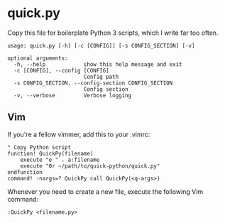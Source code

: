 # quick.py

Copy this file for boilerplate Python 3 scripts, which I write far too often.

```
usage: quick.py [-h] [-c [CONFIG]] [-s CONFIG_SECTION] [-v]

optional arguments:
  -h, --help            show this help message and exit
  -c [CONFIG], --config [CONFIG]
                        Config path
  -s CONFIG_SECTION, --config-section CONFIG_SECTION
                        Config section
  -v, --verbose         Verbose logging
```

## Vim

If you're a fellow vimmer, add this to your .vimrc:

```
" Copy Python script
function! QuickPy(filename)
    execute "e " . a:filename
    execute "0r ~/path/to/quick-python/quick.py"
endfunction
command! -nargs=? QuickPy call QuickPy(<q-args>)
```

Whenever you need to create a new file, execute the following Vim command:

```
:QuickPy <filename.py>
```
